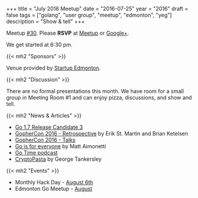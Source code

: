 +++
title = "July 2016 Meetup"
date = "2016-07-25"
year = "2016"
draft = false
tags = ["golang", "user group", "meetup", "edmonton", "yeg"]
description = "Show & tell"
+++

Meetup [#30](https://github.com/edmontongo/presentations/issues/47). Please **RSVP** at [Meetup](https://www.meetup.com/startupedmonton/events/231014257/) or [Google+](https://plus.google.com/events/ctjco690cipjj4jo66lbjimn2q4?authkey=CJvV4rKBxe_rZA).

We get started at 6:30 pm.

{{< mh2 "Sponsors" >}}

Venue provided by [Startup Edmonton](https://www.startupedmonton.com/).

{{< mh2 "Discussion" >}}

There are no formal presentations this month. We have room for a small group in Meeting Room #1 and can enjoy pizza, discussions, and show and tell.

{{< mh2 "News & Articles" >}}

- [Go 1.7 Release Candidate 3](https://groups.google.com/forum/#!topic/golang-nuts/zIHTDAHhqVU)
- [GopherCon 2016 - Retrospective](https://blog.gopheracademy.com/gophercon-2016/gophercon2016-retrospective/) by Erik St. Martin and Brian Ketelsen
- [GopherCon 2016 - Talks](https://github.com/gophercon/2016-talks)
- [Go is for everyone](https://medium.com/@mattetti/go-is-for-everyone-b4f84be04c43#.ma8y793de) by Matt Aimonetti
- [Go Time podcast](https://changelog.com/gotime/)
- [CryptoPasta](https://github.com/gtank/cryptopasta) by George Tankersley

{{< mh2 "Events" >}}

- Monthly Hack Day - [August 6th](https://www.startupedmonton.com/new-events/2016/3/14/monthly-hack-day)
- Edmonton Go Meetup - [August](/meetup/2016-08/)
